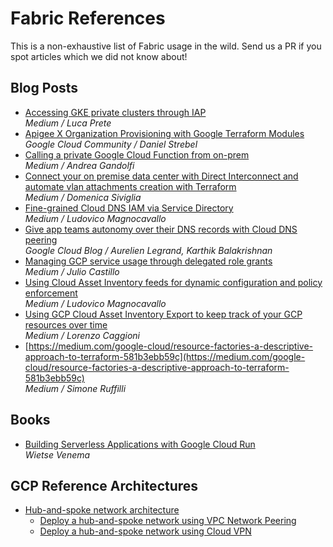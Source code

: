 # Fabric References

This is a non-exhaustive list of Fabric usage in the wild. Send us a PR if you spot articles which we did not know about!

## Blog Posts

- [Accessing GKE private clusters through IAP](https://medium.com/google-cloud/accessing-gke-private-clusters-through-iap-14fedad694f8)<br>*Medium / Luca Prete*
- [Apigee X Organization Provisioning with Google Terraform Modules](https://www.googlecloudcommunity.com/gc/Apigee/Apigee-X-Organization-Provisioning-with-Google-Terraform-Modules/m-p/166411)<br>*Google Cloud Community / Daniel Strebel*
- [Calling a private Google Cloud Function from on-prem](https://medium.com/google-cloud/calling-a-private-google-cloud-function-from-on-prem-91eb628c85ac)<br>*Medium / Andrea Gandolfi*
- [Connect your on premise data center with Direct Interconnect and automate vlan attachments creation with Terraform](https://medium.com/google-cloud/connect-your-on-premise-data-center-with-direct-interconnect-and-automate-vlan-attachments-creation-8db1bdcc156b)<br>*Medium / Domenica Siviglia*
- [Fine-grained Cloud DNS IAM via Service Directory](https://medium.com/google-cloud/fine-grained-cloud-dns-iam-via-service-directory-446058b4362e)<br>*Medium / Ludovico Magnocavallo*
- [Give app teams autonomy over their DNS records with Cloud DNS peering](https://cloud.google.com/blog/products/networking/how-to-use-cloud-dns-peering-in-a-shared-vpc-environment)<br>*Google Cloud Blog / Aurelien Legrand, Karthik Balakrishnan*
- [Managing GCP service usage through delegated role grants](https://medium.com/google-cloud/managing-gcp-service-usage-through-delegated-role-grants-a843610f2226)<br>*Medium / Julio Castillo*
- [Using Cloud Asset Inventory feeds for dynamic configuration and policy enforcement](https://medium.com/google-cloud/using-cloud-asset-inventory-feeds-for-dynamic-configuration-and-policy-enforcement-c37b6a590c49)<br>*Medium / Ludovico Magnocavallo*
- [Using GCP Cloud Asset Inventory Export to keep track of your GCP resources over time](https://medium.com/google-cloud/using-gcp-cloud-asset-inventory-export-to-keep-track-of-your-gcp-resources-over-time-20fb6fa63c68)<br>*Medium / Lorenzo Caggioni*
- [https://medium.com/google-cloud/resource-factories-a-descriptive-approach-to-terraform-581b3ebb59c](https://medium.com/google-cloud/resource-factories-a-descriptive-approach-to-terraform-581b3ebb59c)<br>*Medium / Simone Ruffilli*

## Books

- [Building Serverless Applications with Google Cloud Run](https://www.google.it/books/edition/Building_Serverless_Applications_with_Go/PV4MEAAAQBAJ?hl=en&gbpv=1&dq=a+valuable+resource+on+github+fabric&pg=PT143&printsec=frontcover)<br>*Wietse Venema*

## GCP Reference Architectures

- [Hub-and-spoke network architecture](https://cloud.google.com/architecture/deploy-hub-spoke-vpc-network-topology)
  - [Deploy a hub-and-spoke network using VPC Network Peering](https://cloud.google.com/architecture/deploy-hub-spoke-network-using-peering)
  - [Deploy a hub-and-spoke network using Cloud VPN](https://cloud.google.com/architecture/deploy-hub-spoke-network-using-vpn)
